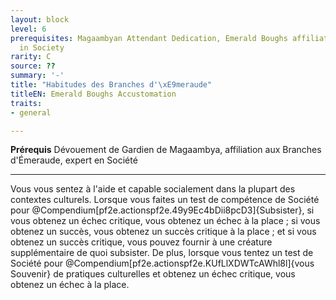 ```yaml
---
layout: block
level: 6
prerequisites: Magaambyan Attendant Dedication, Emerald Boughs affiliation, expert
  in Society
rarity: C
source: ??
summary: '-'
title: "Habitudes des Branches d'\xE9meraude"
titleEN: Emerald Boughs Accustomation
traits:
- general

---
```


<p><span id="ctl00_MainContent_DetailedOutput"><strong>Prérequis</strong> Dévouement de Gardien de Magaambya, affiliation aux Branches d'Émeraude, expert en Société<br></span></p>
<hr>
<p>Vous vous sentez à l'aide et capable socialement dans la plupart des contextes culturels. Lorsque vous faites un test de compétence de Société pour @Compendium[pf2e.actionspf2e.49y9Ec4bDii8pcD3]{Subsister}, si vous obtenez un échec critique, vous obtenez un échec à la place ; si vous obtenez un succès, vous obtenez un succès critique à la place ; et si vous obtenez un succès critique, vous pouvez fournir à une créature supplémentaire de quoi subsister. De plus, lorsque vous tentez un test de Société pour @Compendium[pf2e.actionspf2e.KUfLlXDWTcAWhl8l]{vous Souvenir} de pratiques culturelles et obtenez un échec critique, vous obtenez un échec à la place.&nbsp;</p>